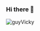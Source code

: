 ### Hi there 👋

<p><img align="center" src="https://github-readme-streak-stats.herokuapp.com/?user=guyVicky&" alt="guyVicky" /></p>


<!--
**guyVicky/guyVicky** is a ✨ _special_ ✨ repository because its `README.md` (this file) appears on your GitHub profile.

Here are some ideas to get you started:

- 🔭 I’m currently working on ...
- 🌱 I’m currently learning ...
- 👯 I’m looking to collaborate on ...
- 🤔 I’m looking for help with ...
- 💬 Ask me about ...
- 📫 How to reach me: ...
- 😄 Pronouns: ...
- ⚡ Fun fact: ...
-->

